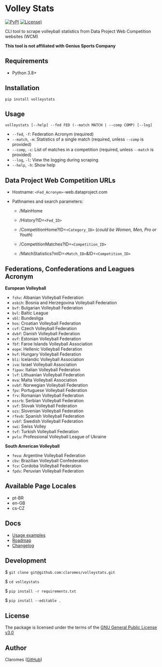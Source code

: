 # Volley Stats

[![PyPI](https://img.shields.io/pypi/v/volleystats)](https://pypi.org/project/volleystats/) [![License)](https://img.shields.io/github/license/claromes/volleystats)](https://github.com/claromes/volleystats/blob/main/LICENSE.md)

CLI tool to scrape volleyball statistics from Data Project Web Competition websites (WCM)

**This tool is not affiliated with Genius Sports Company**

## Requirements

- Python 3.8+

## Installation

```shell
pip install volleystats
```

## Usage

```
volleystats [--help] --fed FED (--match MATCH | --comp COMP) [--log]
```

- `--fed`, `-f`: Federation Acronym (required)
- `--match`, `-m`: Statistics of a single match (required, unless `--comp` is provided)
- `--comp`, `-c`: List of matches in a competition (required, unless `--match` is provided)
- `--log`, `-l`: View the logging during scraping
- `--help`, `-h`: Show help

## Data Project Web Competition URLs

- Hostname: `<Fed_Acronym>`-web.dataproject.com

- Pathnames and search parameters:
    - /MainHome

    - /History?ID=`<Fed_ID>`

    - /CompetitionHome?ID=`<Category_ID>` (*could be Women, Men, Pro or Youth*)

    - /CompetitionMatches?ID=`<Competition_ID>`

    - /MatchStatistics?mID=`<Match_ID>`&ID=`<Competition_ID>`

## Federations, Confederations and Leagues Acronym

**European Volleyball**

- `fshv`: Albanian Volleyball Federation
- `osbih`: Bosnia and Herzegovina Volleyball Federation
- `bvf`: Bulgarian Volleyball Federation
- `bvl`: Baltic League
- `vbl`: Bundesliga
- `hos`: Croatian Volleyball Federation
- `cvf`: Czech Volleyball Federation
- `dvbf`: Danish Volleyball Federation
- `evf`: Estonian Volleyball Federation
- `fbf`: Faroe Islands Volleyball Association
- `eope`: Hellenic Volleyball Federation
- `hvf`: Hungary Volleyball Federation
- `bli`: Icelandic Volleyball Association
- `iva`: Israel Volleyball Association
- `fipav`: Italian Volleyball Federation
- `lvf`: Lithuanian Volleyball Federation
- `mva`: Malta Volleyball Association
- `nvbf`: Norwegian Volleyball Federation
- `fpv`: Portuguese Volleyball Federation
- `frv`: Romanian Volleyball Federation
- `ossrb`: Serbian Volleyball Federation
- `svf`: Slovak Volleyball Federation
- `ozs`: Slovenian Volleyball Federation
- `rfevb`: Spanish Volleyball Federation
- `svbf`: Swedish Volleyball Federation
- `swi`: Swiss Volley
- `tvf`: Turkish Volleyball Federation
- `pvlu`: Professional Volleyball League of Ukraine

**South American Volleyball**

- `feva`: Argentine Volleyball Federation
- `cbv`: Brazilian Volleyball Confederation
- `fcv`: Cordoba Volleyball Federation
- `fpdv`: Peruvian Volleyball Federation

## Available Page Locales

- pt-BR
- en-GB
- cs-CZ

## Docs

- [Usage examples](https://github.com/claromes/volleystats/blob/main/docs/EXAMPLES.md)
- [Roadmap](https://github.com/claromes/volleystats/blob/main/docs/ROADMAP.md)
- [Changelog](https://github.com/claromes/volleystats/blob/main/docs/CHANGELOG.md)

## Development

$ `git clone git@github.com:claromes/volleystats.git`

$ `cd volleystats`

$ `pip install -r requirements.txt`

$ `pip install --editable .`

## License

The package is licensed under the terms of the [GNU General Public License v3.0](https://github.com/claromes/volleystats/blob/main/LICENSE.md)

## Author

Claromes ([GitHub](https://github.com/claromes))
